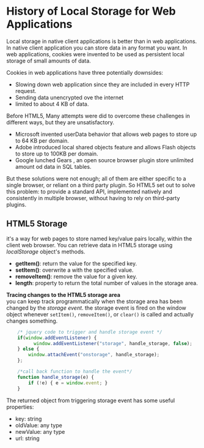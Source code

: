 # History of Local Storage for Web Applications  

Local storage in native client applications is better than in web applications. In native client application you can store data in any format you want. In web applications, cookies were invented to be used as persistent local storage of
small amounts of data.  

Cookies in web applications have three potentially downsides:  
* Slowing down web application since they are included in every HTTP request.
* Sending data unencrypted ove the internet
* limited to about 4 KB of data.  

Before HTML5, Many attempts were did to overcome these challenges in different ways, but they are unsatisfactory.

* Microsoft invented userData behavior that allows web pages to store up to 64 KB per domain.
* Adobe introduced local shared objects feature and allows Flash objects to store up to 100KB per domain.
* Google lunched Gears , an open source browser plugin store unlimited amount od data in SQL tables.  

But these solutions were not enough; all of them are either specific to a single browser, or reliant on a third party plugin. So HTML5 set out to solve this problem: to provide a standard API, implemented natively and consistently in multiple browser, without having to rely on third-party plugins.  

## HTML5 Storage  
it's a way for web pages to store named key/value pairs locally, within the client web browser. You can retrieve data in HTML5 storage using *localStorage* object's methods.

* **getItem()**: return the value for the specified key.  
* **setItem()**: overwrite a with the specified value.  
* **removeItem()**: remove the value for a given key.
* **length**: property to return the total number of values in the storage area. 

**Tracing changes to the HTML5 storage area**  
you can keep    track programmatically when the storage area has been changed by the *storage event*. the storage event is fired on the window object whenever `setItem()`, `removeItem()`, or `clear()` is called and actually changes something.
```js
    /* jquery code to trigger and handle storage event */
    if(window.addEventListener) {
          window.addEventListener("storage", handle_storage, false);
    } else {
        window.attachEvent("onstorage", handle_storage);
    };

    /*call back function to handle the event*/
    function handle_storage(e) {
        if (!e) { e = window.event; }
    }
```  

The returned object from triggering storage event has some useful properties:
* key: string
* oldValue: any type
* newValue: any type
* url: string